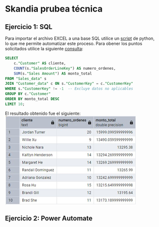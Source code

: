 # Skandia prubea técnica 
## Ejercicio 1: SQL 
Para importar el archivo EXCEL a una base SQL utilice un [script](Ejercicio_1/import_Excel_to_SQL.py) de python, lo que me permite automatizar este proceso. 
Para obener los puntos solicitados utilice la siguiente [consulta](Ejercicio_1/query.sql):

```sql
SELECT 
    c."Customer" AS cliente,
    COUNT(s."SalesOrderLineKey") AS numero_ordenes,
    SUM(s."Sales Amount") AS monto_total
FROM "Sales_data" s
JOIN "Customer_data" c ON s."CustomerKey" = c."CustomerKey"
WHERE s."CustomerKey" != -1  -- Excluye datos no aplicables
GROUP BY c."Customer"
ORDER BY monto_total DESC
LIMIT 10;

```
El resultado obtenido fue el siguiente: <br />
<img src="img/Resultado1.jpg" alt="Resultado 1" />


## Ejercicio 2: Power Automate
